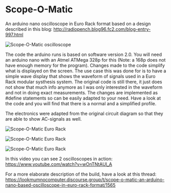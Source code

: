 # Scope-O-Matic

An arduino nano oscilloscope in Euro Rack format based on a design described in this blog: http://radiopench.blog96.fc2.com/blog-entry-997.html

![Scope-O-Matic oscilloscope](Scope-O-Matic_v0.2.png)

The code the arduino runs is based on software version 2.0. You will need an arduino nano with an Atmel ATMega 328p for this (Note: a 168p does not have enough memory for the program). Changes made to the code simplify what is displayed on the screen. The use case this was done for is to have a simple wave display that shows the waveform of signals used in a Euro Rack modular systhesis system. The original code is still there, it just does not show that much info anymore as I was only interested in the waveform and not in doing exact measurements. The changes are implemented as #define statements so can be easily adapted to your need. Have a look at the code and you will find that there is a normal and a simplified profile.

The electronics were adapted from the original circuit diagram so that they are able to show AC-signals as well.


![Scope-O-Matic Euro Rack](pictures/20200804_174836.jpg)

![Scope-O-Matic Euro Rack](pictures/20200807_170215.jpg)

![Scope-O-Matic Euro Rack](pictures/20200807_165817.jpg)

In this video you can see 2 oscilloscopes in action: https://www.youtube.com/watch?v=wOnTNtAUl_A

For a more elaborate description of the build, have a look at this thread: https://lookmumnocomputer.discourse.group/t/scope-o-matic-an-arduino-nano-based-oscilloscope-in-euro-rack-format/1565
